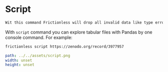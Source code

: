 # Script

```markdown remark type=info
Wit this command Frictionless will drop all invalid data like type errors in cells. Use `validate` if needed.
```

With `script` command you can explore tabular files with Pandas by one console command. For example:

```bash
frictionless script https://zenodo.org/record/3977957
```

```yaml image
path: ../../assets/script.png
width: unset
height: unset
```
